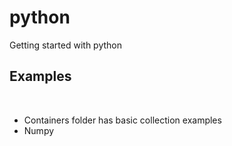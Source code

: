 # python
Getting started with python

<h2> Examples </h2> <br>
 <ul>
<li>Containers folder has basic collection examples</li> 
<li>Numpy</li>
</ul> 


